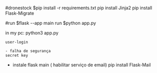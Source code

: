 #dronestock
$pip install -r requirements.txt
pip install Jinja2
pip install Flask-Migrate

#run
$flask --app main run
$python app.py

in my pc:
    python3 app.py


    user-login

    - falha de segurança 
    secret key

- instale flask main ( habilitar serviço de email)
pip install Flask-Mail
